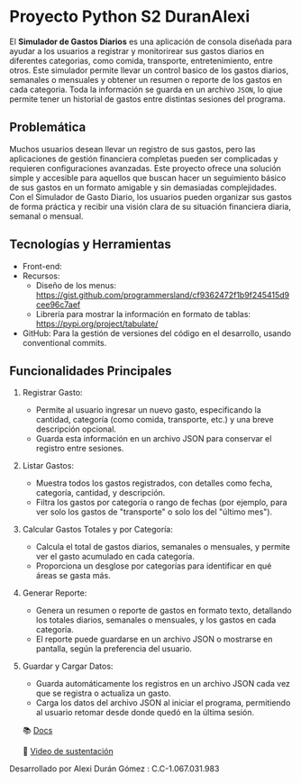 # Proyecto Python S2 DuranAlexi

El **Simulador de Gastos Diarios** es una aplicación de consola diseñada para ayudar a los usuarios a registrar y
monitorirear sus gastos diarios en diferentes categorias, como comida, transporte, entretenimiento, entre otros.
Este simulador permite llevar un control basico de los gastos diarios, semanales o mensuales y obtener un
resumen o reporte de los gastos en cada categoria. Toda la información se guarda en un archivo `JSON`, lo qiue permite tener un historial de 
gastos entre distintas sesiones del programa.

## Problemática

Muchos usuarios desean llevar un registro de sus gastos, pero las aplicaciones de gestión financiera completas pueden ser complicadas y requieren configuraciones avanzadas. Este proyecto ofrece una solución simple y accesible para aquellos que buscan hacer un seguimiento básico de sus gastos en un formato amigable y sin demasiadas complejidades. Con el Simulador de Gasto Diario, los usuarios pueden organizar sus gastos de forma práctica y recibir una visión clara de su situación financiera diaria, semanal o mensual.



## Tecnologías y Herramientas
- Front-end: 
- Recursos: 
    - Diseño de los menus: https://gist.github.com/programmersland/cf9362472f1b9f245415d9cee96c7aef
    - Librería para mostrar la información en formato de tablas:  https://pypi.org/project/tabulate/
- GitHub: Para la gestión de versiones del código en el desarrollo, usando conventional commits.

## Funcionalidades Principales
1. Registrar Gasto:
    - Permite al usuario ingresar un nuevo gasto, especificando la cantidad, categoría (como comida, transporte, etc.) y una breve descripción opcional.
    - Guarda esta información en un archivo JSON para conservar el registro entre sesiones.

2. Listar Gastos:
    - Muestra todos los gastos registrados, con detalles como fecha, categoría, cantidad, y descripción.
    - Filtra los gastos por categoría o rango de fechas (por ejemplo, para ver solo los gastos de "transporte" o solo los del "último mes").

3. Calcular Gastos Totales y por Categoría:
    - Calcula el total de gastos diarios, semanales o mensuales, y permite ver el gasto acumulado en cada categoría.
    - Proporciona un desglose por categorías para identificar en qué áreas se gasta más.

4. Generar Reporte:
    - Genera un resumen o reporte de gastos en formato texto, detallando los totales diarios, semanales o mensuales, y los gastos en cada categoría.
    - El reporte puede guardarse en un archivo JSON o mostrarse en pantalla, según la preferencia del usuario.

5. Guardar y Cargar Datos:
    - Guarda automáticamente los registros en un archivo JSON cada vez que se registra o actualiza un gasto.
    - Carga los datos del archivo JSON al iniciar el programa, permitiendo al usuario retomar desde donde quedó en la última sesión.

    :books: [Docs](https://gist.github.com/programmersland/cf9362472f1b9f245415d9cee96c7aef)
    
    :movie_camera: [Video de sustentación](https://youtube.com)

 Desarrollado por Alexi Durán Gómez : C.C-1.067.031.983
